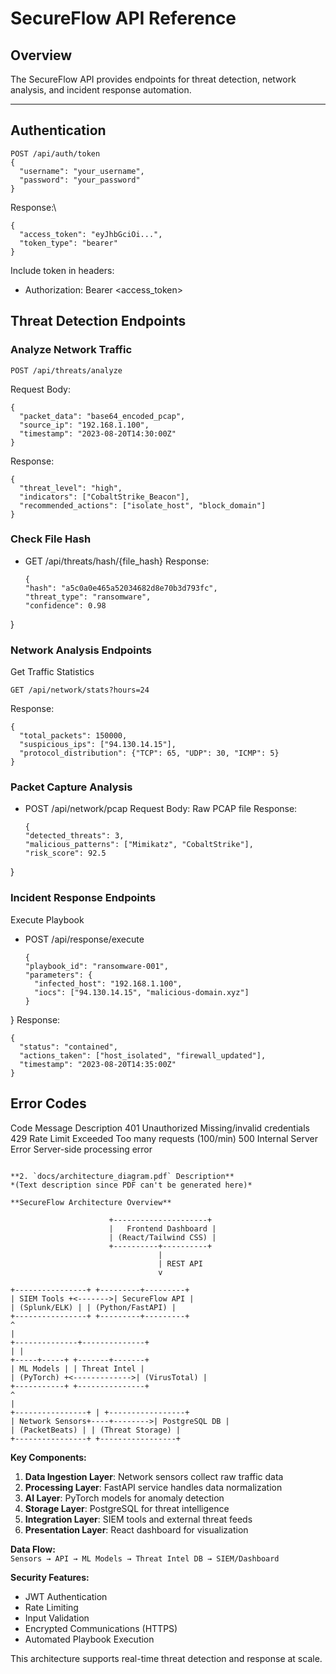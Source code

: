 # SecureFlow API Reference

## Overview
The SecureFlow API provides endpoints for threat detection, network analysis, and incident response automation.

---

## Authentication
```http
POST /api/auth/token
{
  "username": "your_username",
  "password": "your_password"
}
```
Response:\
```
{
  "access_token": "eyJhbGciOi...",
  "token_type": "bearer"
}
```
Include token in headers:
- Authorization: Bearer <access_token>

## Threat Detection Endpoints
### Analyze Network Traffic
```
POST /api/threats/analyze
```
Request Body:
```
{
  "packet_data": "base64_encoded_pcap",
  "source_ip": "192.168.1.100",
  "timestamp": "2023-08-20T14:30:00Z"
}
```
Response:
```
{
  "threat_level": "high",
  "indicators": ["CobaltStrike_Beacon"],
  "recommended_actions": ["isolate_host", "block_domain"]
}
```
### Check File Hash
- GET /api/threats/hash/{file_hash}
  Response:
  ```
  {
  "hash": "a5c0a0e465a52034682d8e70b3d793fc",
  "threat_type": "ransomware",
  "confidence": 0.98
}

### Network Analysis Endpoints
 Get Traffic Statistics
 ```
GET /api/network/stats?hours=24
```
Response:
```
{
  "total_packets": 150000,
  "suspicious_ips": ["94.130.14.15"],
  "protocol_distribution": {"TCP": 65, "UDP": 30, "ICMP": 5}
}
```
### Packet Capture Analysis
- POST /api/network/pcap
  Request Body: Raw PCAP file
  Response:
  ```
  {
  "detected_threats": 3,
  "malicious_patterns": ["Mimikatz", "CobaltStrike"],
  "risk_score": 92.5
}
### Incident Response Endpoints
Execute Playbook
- POST /api/response/execute
  ```
  {
  "playbook_id": "ransomware-001",
  "parameters": {
    "infected_host": "192.168.1.100",
    "iocs": ["94.130.14.15", "malicious-domain.xyz"]
  }
}
Response:
```
{
  "status": "contained",
  "actions_taken": ["host_isolated", "firewall_updated"],
  "timestamp": "2023-08-20T14:35:00Z"
}
```
## Error Codes
Code	Message	Description
401	Unauthorized	Missing/invalid credentials
429	Rate Limit Exceeded	Too many requests (100/min)
500	Internal Server Error	Server-side processing error
```

**2. `docs/architecture_diagram.pdf` Description**  
*(Text description since PDF can't be generated here)*

**SecureFlow Architecture Overview**
```
```
                      +---------------------+
                      |   Frontend Dashboard |
                      | (React/Tailwind CSS) |
                      +----------+----------+
                                 |
                                 | REST API
                                 v

+----------------+ +---------+---------+
| SIEM Tools +<------->| SecureFlow API |
| (Splunk/ELK) | | (Python/FastAPI) |
+----------------+ +---------+---------+
^
|
+--------------+--------------+
| |
+-----+-----+ +-------+-------+
| ML Models | | Threat Intel |
| (PyTorch) +<------------->| (VirusTotal) |
+-----------+ +---------------+
^
|
+----------------+ | +-----------------+
| Network Sensors+----+-------->| PostgreSQL DB |
| (PacketBeats) | | (Threat Storage) |
+----------------+ +-----------------+
```

**Key Components:**  
1. **Data Ingestion Layer**: Network sensors collect raw traffic data  
2. **Processing Layer**: FastAPI service handles data normalization  
3. **AI Layer**: PyTorch models for anomaly detection  
4. **Storage Layer**: PostgreSQL for threat intelligence  
5. **Integration Layer**: SIEM tools and external threat feeds  
6. **Presentation Layer**: React dashboard for visualization  

**Data Flow:**  
`Sensors → API → ML Models → Threat Intel DB → SIEM/Dashboard`  

**Security Features:**  
- JWT Authentication  
- Rate Limiting  
- Input Validation  
- Encrypted Communications (HTTPS)  
- Automated Playbook Execution  

This architecture supports real-time threat detection and response at scale.
